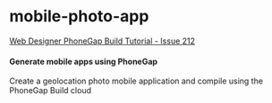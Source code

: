 # mobile-photo-app
[Web Designer PhoneGap Build Tutorial - Issue 212]

#### Generate mobile apps using PhoneGap
Create a geolocation photo mobile application and compile using the PhoneGap Build cloud

[Web Designer PhoneGap Build Tutorial - Issue 212]: https://www.imagineshop.co.uk/magazines/webdesigner/web-designer-issue-212.html
